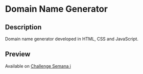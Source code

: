 # Domain Name Generator

## Description
Domain name generator developed in HTML, CSS and JavaScript.

## Preview
Available on [Challenge Semana i](https://jeasika.github.io/Semanai/)